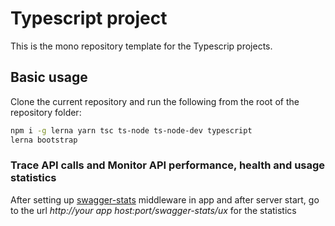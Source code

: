# Typescript project

This is the mono repository template for the Typescrip projects.

## Basic usage

Clone the current repository and run the following from the root of the repository folder:

```bash
npm i -g lerna yarn tsc ts-node ts-node-dev typescript
lerna bootstrap
```
### Trace API calls and Monitor API performance, health and usage statistics

After setting up [swagger-stats](https://github.com/slanatech/swagger-stats) middleware in app and after server start,
go to the url *http://your app host:port/swagger-stats/ux* for the statistics
